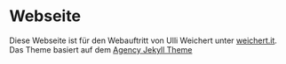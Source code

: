# Webseite

Diese Webseite ist für den Webauftritt von Ulli Weichert unter [weichert.it](https://www.weichert.it). 
Das Theme basiert auf dem [Agency Jekyll Theme](https://github.com/raviriley/agency-jekyll-theme)
